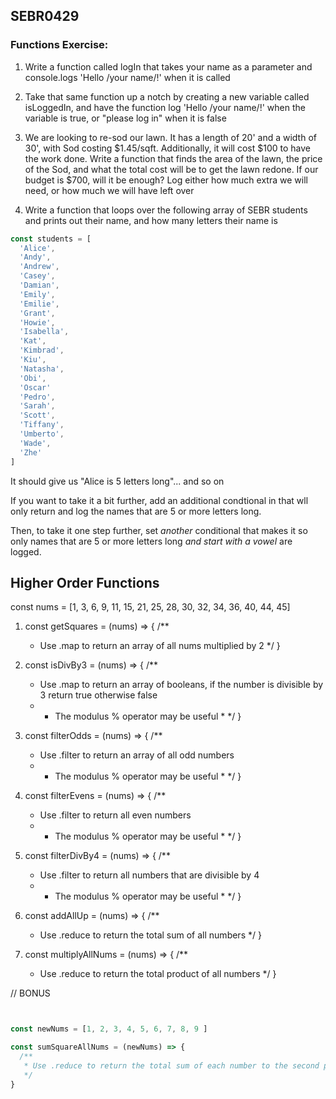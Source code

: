 ## SEBR0429
### Functions Exercise:

1.  Write a function called logIn that takes your name as a parameter and console.logs 'Hello /your name/!' when it is called

2.  Take that same function up a notch by creating a new variable called isLoggedIn, and have the function log 'Hello /your name/!' when the variable is true, or "please log in" when it is false

3. We are looking to re-sod our lawn. It has a length of 20' and a width of 30', with Sod costing $1.45/sqft. Additionally, it will cost $100 to have the work done.  Write a function that finds the area of the lawn, the price of the Sod, and what the total cost will be to get the lawn redone. If our budget is $700, will it be enough? Log either how much extra we will need, or how much we will have left over

4.  Write a function that loops over the following array of SEBR students and prints out their name, and how many letters their name is

```js
const students = [
  'Alice',
  'Andy',
  'Andrew',
  'Casey',
  'Damian',
  'Emily',
  'Emilie',
  'Grant',
  'Howie',
  'Isabella',
  'Kat',
  'Kimbrad',
  'Kiu',
  'Natasha',
  'Obi',
  'Oscar'
  'Pedro',
  'Sarah',
  'Scott',
  'Tiffany',
  'Umberto',
  'Wade',
  'Zhe'
]
```

It should give us "Alice is 5 letters long"... and so on

If you want to take it a bit further, add an additional condtional in that wll only return and log the names that are 5 or more letters long.

Then, to take it one step further, set *another* conditional that makes it so only names that are 5 or more letters long *and start with a vowel* are logged. 


## Higher Order Functions

const nums = [1, 3, 6, 9, 11, 15, 21, 25, 28, 30, 32, 34, 36, 40, 44, 45]

1) const getSquares = (nums) => {
  /**
   * Use .map to return an array of all nums multiplied by 2
   */
}

2) const isDivBy3 = (nums) => {
  /**
   * Use .map to return an array of booleans, if the number is divisible by 3 return true otherwise false
   * * The modulus % operator may be useful *
   */
}

3) const filterOdds = (nums) => {
  /**
   * Use .filter to return an array of all odd numbers
   * * The modulus % operator may be useful *
   */
}

4) const filterEvens = (nums) => {
  /**
   * Use .filter to return all even numbers
   * * The modulus % operator may be useful *
   */
}
5) const filterDivBy4 = (nums) => {
  /**
   * Use .filter to return all numbers that are divisible by 4
   * * The modulus % operator may be useful *
   */
}
6) const addAllUp = (nums) => {
  /**
   * Use .reduce to return the total sum of all numbers
   */
}

7) const multiplyAllNums = (nums) => {
  /**
   * Use .reduce to return the total product of all numbers
   */
}

// BONUS

```js


const newNums = [1, 2, 3, 4, 5, 6, 7, 8, 9 ]

const sumSquareAllNums = (newNums) => {
  /**
   * Use .reduce to return the total sum of each number to the second power (what would PEMDAS say about this?)
   */
}

